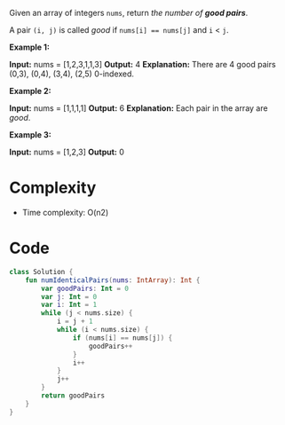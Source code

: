 Given an array of integers `nums`, return _the number of **good pairs**_.

A pair `(i, j)` is called _good_ if `nums[i] == nums[j]` and `i` < `j`.

**Example 1:**

**Input:** nums = [1,2,3,1,1,3]
**Output:** 4
**Explanation:** There are 4 good pairs (0,3), (0,4), (3,4), (2,5) 0-indexed.

**Example 2:**

**Input:** nums = [1,1,1,1]
**Output:** 6
**Explanation:** Each pair in the array are _good_.

**Example 3:**

**Input:** nums = [1,2,3]
**Output:** 0

# Complexity
- Time complexity: O(n2)

# Code
```Kotlin
class Solution {
    fun numIdenticalPairs(nums: IntArray): Int {
        var goodPairs: Int = 0
        var j: Int = 0
        var i: Int = 1
        while (j < nums.size) {
            i = j + 1
            while (i < nums.size) {
                if (nums[i] == nums[j]) {
                    goodPairs++
                }
                i++
            }
            j++
        }
        return goodPairs
    }
}
```